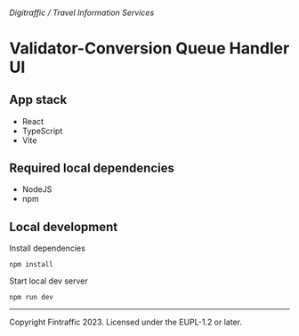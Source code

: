 ###### Digitraffic / Travel Information Services

# Validator-Conversion Queue Handler UI

## App stack

- React
- TypeScript
- Vite

## Required local dependencies

- NodeJS
- npm

## Local development 

Install dependencies
```
npm install
```

Start local dev server
```
npm run dev
```

---

Copyright Fintraffic 2023. Licensed under the EUPL-1.2 or later.

[gtfs]: https://gtfs.org/
[netex-nordic]: https://enturas.atlassian.net/wiki/spaces/PUBLIC/pages/728891481/Nordic+NeTEx+Profile
